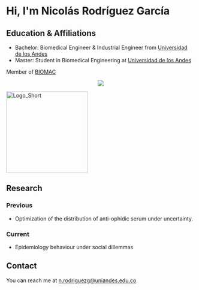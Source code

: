 # Hi, I'm Nicolás Rodríguez García


## Education & Affiliations

- Bachelor: Biomedical Engineer & Industrial Engineer from [Universidad de los Andes](https://uniandes.edu.co/)
- Master: Student in Biomedical Engineering at [Universidad de los Andes](https://uniandes.edu.co/)
<!--
- Doctorate: from [INSTITUTION](LINK OF INSTITUTION.com)
- Post-Doctorate: 
-->

Member of [BIOMAC](https://github.com/biomac-lab)

<p align="center">
  <img src="https://user-images.githubusercontent.com/73041689/218108873-dd5daaaa-2874-43d3-a089-8403dda3e18f.png" />
</p>

<img width="217" alt="Logo_Short" src="https://user-images.githubusercontent.com/73041689/218108873-dd5daaaa-2874-43d3-a089-8403dda3e18f.png">


## Research

### Previous

- Optimization of the distribution of anti-ophidic serum under uncertainty. 

### Current

- Epidemiology behaviour under social dillemmas


## Contact

<!--
-Twitter: from [INSTITUTION](LINK OF INSTITUTION.com)
-->
You can reach me at <n.rodriguezg@uniandes.edu.co>

<!--
**roganich/roganich** is a ✨ _special_ ✨ repository because its `README.md` (this file) appears on your GitHub profile.

Here are some ideas to get you started:

- 🔭 I’m currently working on ...
- 🌱 I’m currently learning ...
- 👯 I’m looking to collaborate on ...
- 🤔 I’m looking for help with ...
- 💬 Ask me about ...
- 📫 How to reach me: ...
- 😄 Pronouns: ...
- ⚡ Fun fact: ...
-->
